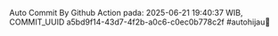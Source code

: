 Auto Commit By Github Action pada: 2025-06-21 19:40:37 WIB, COMMIT_UUID a5bd9f14-43d7-4f2b-a0c6-c0ec0b778c2f #autohijau🗿
